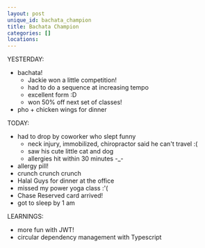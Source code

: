 ```yaml
---
layout: post
unique_id: bachata_champion
title: Bachata Champion
categories: []
locations: 
---
```


YESTERDAY:
* bachata!
  * Jackie won a little competition!
  * had to do a sequence at increasing tempo
  * excellent form :D
  * won 50% off next set of classes!
* pho + chicken wings for dinner

TODAY:
* had to drop by coworker who slept funny
  * neck injury, immobilized, chiropractor said he can't travel :(
  * saw his cute little cat and dog
  * allergies hit within 30 minutes -_-
* allergy pill!
* crunch crunch crunch
* Halal Guys for dinner at the office
* missed my power yoga class :'(
* Chase Reserved card arrived!
* got to sleep by 1 am

LEARNINGS:
* more fun with JWT!
* circular dependency management with Typescript
